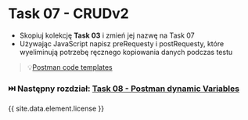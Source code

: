 # Task 07 - CRUDv2

* Skopiuj kolekcję **Task 03** i zmień jej nazwę na Task 07
* Używając JavaScript napisz preRequesty i postRequesty, które wyeliminują potrzebę ręcznego kopiowania danych podczas testu

> 💡[Postman code templates](../code-templates/postman-code-templates.md)

### ⏭️ Następny rozdział: [Task 08 - Postman dynamic Variables](08-task-postman-variables.md)

{{ site.data.element.license }}